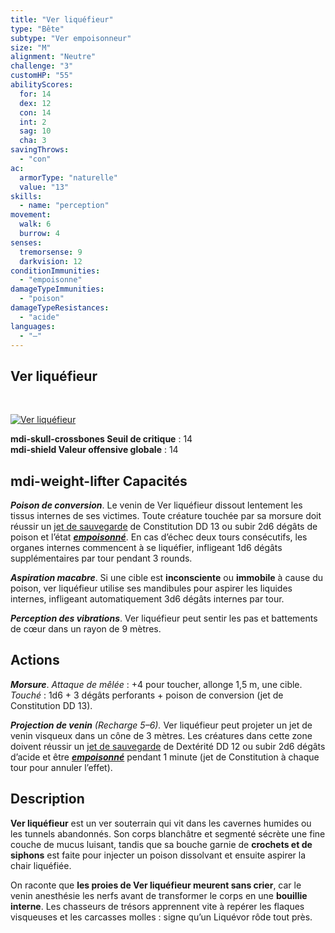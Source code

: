 ```yaml
---
title: "Ver liquéfieur"
type: "Bête"
subtype: "Ver empoisonneur"
size: "M"
alignment: "Neutre"
challenge: "3"
customHP: "55"
abilityScores:
  for: 14
  dex: 12
  con: 14
  int: 2
  sag: 10
  cha: 3
savingThrows:
  - "con"
ac:
  armorType: "naturelle"
  value: "13"
skills:
  - name: "perception"
movement:
  walk: 6
  burrow: 4
senses:
  tremorsense: 9
  darkvision: 12
conditionImmunities:
  - "empoisonne"
damageTypeImmunities:
  - "poison"
damageTypeResistances:
  - "acide"
languages:
  - "—"
---
```

## Ver liquéfieur
&nbsp;

[![Ver liquéfieur](https://www.douaratil.fr/illustrations/bete/verliquefieur300.jpeg)](https://www.douaratil.fr/illustrations/bete/verliquefieur.jpeg)

**<v-icon>mdi-skull-crossbones</v-icon> Seuil de critique** : 14  
**<v-icon>mdi-shield</v-icon> Valeur offensive globale** : 14  


## <v-icon>mdi-weight-lifter</v-icon> Capacités

_**Poison de conversion**_. Le venin de Ver liquéfieur dissout lentement les tissus internes de ses victimes. Toute créature touchée par sa morsure doit réussir un [jet de sauvegarde](/utiliser-les-caracteristiques/#jets-de-sauvegarde) de Constitution DD 13 ou subir 2d6 dégâts de poison et l’état **[_empoisonné_](/gerer-la-sante-du-personnage/#empoisonne)**. En cas d’échec deux tours consécutifs, les organes internes commencent à se liquéfier, infligeant 1d6 dégâts supplémentaires par tour pendant 3 rounds.

_**Aspiration macabre**_. Si une cible est **inconsciente** ou **immobile** à cause du poison, ver liquéfieur utilise ses mandibules pour aspirer les liquides internes, infligeant automatiquement 3d6 dégâts internes par tour.

_**Perception des vibrations**_. Ver liquéfieur peut sentir les pas et battements de cœur dans un rayon de 9 mètres.


## Actions

_**Morsure**_. _Attaque de mêlée_ : +4 pour toucher, allonge 1,5 m, une cible.  
_Touché_ : 1d6 + 3 dégâts perforants + poison de conversion (jet de Constitution DD 13).

_**Projection de venin** (Recharge 5–6)._ Ver liquéfieur peut projeter un jet de venin visqueux dans un cône de 3 mètres. Les créatures dans cette zone doivent réussir un [jet de sauvegarde](/utiliser-les-caracteristiques/#jets-de-sauvegarde) de Dextérité DD 12 ou subir 2d6 dégâts d’acide et être **[_empoisonné_](/gerer-la-sante-du-personnage/#empoisonne)** pendant 1 minute (jet de Constitution à chaque tour pour annuler l’effet).


## Description

**Ver liquéfieur** est un ver souterrain qui vit dans les cavernes humides ou les tunnels abandonnés. Son corps blanchâtre et segmenté sécrète une fine couche de mucus luisant, tandis que sa bouche garnie de **crochets et de siphons** est faite pour injecter un poison dissolvant et ensuite aspirer la chair liquéfiée.  

On raconte que **les proies de Ver liquéfieur meurent sans crier**, car le venin anesthésie les nerfs avant de transformer le corps en une **bouillie interne**. Les chasseurs de trésors apprennent vite à repérer les flaques visqueuses et les carcasses molles : signe qu’un Liquévor rôde tout près.

